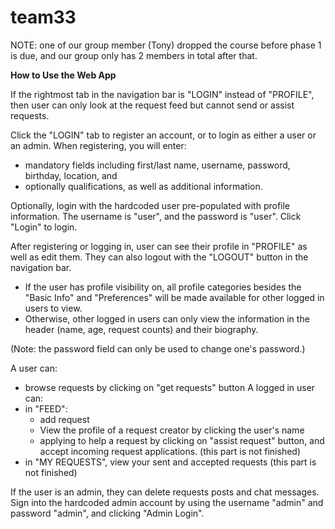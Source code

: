 # team33

NOTE: one of our group member (Tony) dropped the course before phase 1 is due, and our group only has 2 members in total after that.

**How to Use the Web App**

If the rightmost tab in the navigation bar is "LOGIN" instead of "PROFILE", then user can only look at the request feed but cannot send or assist requests. 

Click the "LOGIN" tab to register an account, or to login as either a user or an admin. When registering, you will enter:
* mandatory fields including first/last name, username, password, birthday, location, and 
* optionally qualifications, as well as additional information. 

Optionally, login with the hardcoded user pre-populated with profile information. The username is "user", and the password is "user". Click "Login" to login.

After registering or logging in, user can see their profile in "PROFILE" as well as edit them. They can also logout with the "LOGOUT" button in the navigation bar.
- If the user has profile visibility on, all profile categories besides the "Basic Info" and "Preferences" will be made available for other logged in users to view.
- Otherwise, other logged in users can only view the information in the header (name, age, request counts) and their biography.

(Note: the password field can only be used to change one's password.)

A user can:
* browse requests by clicking on "get requests" button
A logged in user can:
* in "FEED":
    * add request
    * View the profile of a request creator by clicking the user's name 
    * applying to help a request by clicking on "assist request" button, and accept incoming request applications. (this part is not finished)
* in "MY REQUESTS", view your sent and accepted requests (this part is not finished)

If the user is an admin, they can delete requests posts and chat messages. Sign into the hardcoded admin account by using the username "admin" and password "admin", and clicking "Admin Login".
